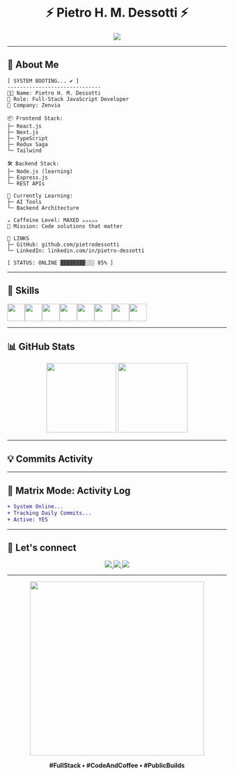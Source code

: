 <h1 align="center">⚡ Pietro H. M. Dessotti ⚡</h1>
<p align="center">
  <img src="https://readme-typing-svg.herokuapp.com?font=Fira+Code&size=21&duration=3000&pause=1000&color=00FFAA&center=true&vCenter=true&width=500&lines=Full-stack+Dev+%7C+React%2C+Node%2C+TypeScript;Code.+Coffee.+Repeat.;Let's+build+something+epic!+%F0%9F%94%A5" />
</p>

---

## 🧠 About Me

```
[ SYSTEM BOOTING... ✔️ ]
------------------------------
👨‍💻 Name: Pietro H. M. Dessotti
🎯 Role: Full-Stack JavaScript Developer
🏢 Company: Zenvia

📦 Frontend Stack:
├─ React.js
├─ Next.js
├─ TypeScript
├─ Redux Saga
└─ Tailwind

🛠 Backend Stack:
├─ Node.js (learning)
├─ Express.js
└─ REST APIs

🧠 Currently Learning:
├─ AI Tools
└─ Backend Architecture

☕ Caffeine Level: MAXED ☕☕☕☕☕  
🚀 Mission: Code solutions that matter

📡 LINKS
├─ GitHub: github.com/pietrodessotti
└─ LinkedIn: linkedin.com/in/pietro-dessotti

[ STATUS: ONLINE ▓▓▓▓▓▓▓▓░░░ 85% ]

```

---

## 🚀 Skills

<div align="center" style="display: flex; flex-wrap: wrap;">
  <img src="https://cdn.jsdelivr.net/gh/devicons/devicon/icons/html5/html5-original.svg" width="40" height="40" />
  <img src="https://cdn.jsdelivr.net/gh/devicons/devicon/icons/css3/css3-original.svg" width="40" height="40" />
  <img src="https://cdn.jsdelivr.net/gh/devicons/devicon/icons/javascript/javascript-plain.svg" width="40" height="40" />
  <img src="https://cdn.jsdelivr.net/gh/devicons/devicon/icons/typescript/typescript-plain.svg" width="40" height="40" />
  <img src="https://cdn.jsdelivr.net/gh/devicons/devicon/icons/react/react-original.svg" width="40" height="40" />
  <img src="https://cdn.jsdelivr.net/gh/devicons/devicon/icons/nextjs/nextjs-original.svg" width="40" height="40" />
  <img src="https://cdn.jsdelivr.net/gh/devicons/devicon/icons/redux/redux-original.svg" width="40" height="40" />
  <img src="https://cdn.jsdelivr.net/gh/devicons/devicon/icons/vuejs/vuejs-original.svg" width="40" height="40" />
</div>

---

## 📊 GitHub Stats

<div align="center">
  <img height="160em" src="https://github-readme-stats.vercel.app/api?username=pietrodessotti&show_icons=true&theme=radical" />
  <img height="160em" src="https://github-readme-stats.vercel.app/api/top-langs/?username=pietrodessotti&layout=compact&langs_count=8&theme=radical" />
</div>

---

## 💡 Commits Activity

---

## 🧠 Matrix Mode: Activity Log

```diff
+ System Online...
+ Tracking Daily Commits...
+ Active: YES
```

---

## 🔗 Let's connect

<p align="center">
  <a href="mailto:pietrohdessotti@gmail.com">
    <img src="https://img.shields.io/badge/Gmail-EA4335?style=for-the-badge&logo=gmail&logoColor=white" />
  </a>
  <a href="https://www.linkedin.com/in/pietro-dessotti/">
    <img src="https://img.shields.io/badge/LinkedIn-0077B5?style=for-the-badge&logo=linkedin&logoColor=white" />
  </a>
  <a href="https://github.com/pietrodessotti">
    <img src="https://img.shields.io/badge/GitHub-100000?style=for-the-badge&logo=github&logoColor=white" />
  </a>
</p>

---

<p align="center">
  <img src="https://media.giphy.com/media/qgQUggAC3Pfv687qPC/giphy.gif" width="400" />
</p>

<p align="center"><b>#FullStack • #CodeAndCoffee • #PublicBuilds</b></p>
